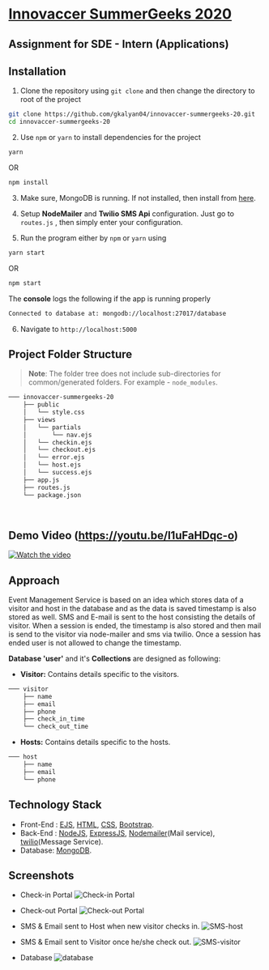 # [Innovaccer SummerGeeks 2020](https://github.com/gkalyan04/innovaccer-summergeeks-20)

## Assignment for SDE - Intern (Applications)

## Installation

1. Clone the repository using `git clone` and then change the directory to root of the project
```bash
git clone https://github.com/gkalyan04/innovaccer-summergeeks-20.git
cd innovaccer-summergeeks-20
```

2. Use `npm` or `yarn` to install dependencies for the project
```bash
yarn
```
OR
```bash
npm install
```

3. Make sure, MongoDB is running. If not installed, then install from [here](https://docs.mongodb.com/manual/installation/).

4. Setup <strong>NodeMailer</strong> and <strong>Twilio SMS Api</strong> configuration. Just go to `routes.js` , then simply enter your configuration.

5. Run the program either by `npm` or `yarn` using
```bash
yarn start
```
OR
```bash
npm start
```
The **console** logs the following if the app is running properly
```bash
Connected to database at: mongodb://localhost:27017/database
```

6. Navigate to `http://localhost:5000`

## Project Folder Structure

> **Note**: The folder tree does not include sub-directories for common/generated folders. For example - `node_modules`.

```bash
─── innovaccer-summergeeks-20
    ├── public
    │   └── style.css
    ├── views
    │   └── partials
    │       └── nav.ejs
    │   └── checkin.ejs
    │   └── checkout.ejs
    │   └── error.ejs
    │   └── host.ejs
    │   └── success.ejs
    ├── app.js
    ├── routes.js
    └── package.json
    
    
```


## Demo Video (https://youtu.be/l1uFaHDqc-o)
[![Watch the video](https://i.ibb.co/tCbQfJN/Screenshot-from-2019-11-22-19-48-43.png)](https://youtu.be/l1uFaHDqc-o)

## Approach
Event Management Service is based on an idea which stores data of a visitor and host in the database and as the data is saved timestamp is also stored as well. SMS and E-mail is sent to the host consisting the details of visitor. When a session is ended, the timestamp is also stored and then mail is send to the visitor via node-mailer and sms via twilio. Once a session has ended user is not allowed to change the timestamp.

**Database 'user'** and it's **Collections** are designed as following:
* **Visitor:** Contains details specific to the visitors.
```bash
─── visitor
    ├── name
    ├── email
    ├── phone
    ├── check_in_time
    └── check_out_time
```
* **Hosts:** Contains details specific to the hosts.
```bash
─── host
    ├── name
    ├── email
    └── phone
```
    

## Technology Stack

* Front-End : [EJS](https://ejs.co/), [HTML](https://html.com/), [CSS](https://developer.mozilla.org/en-US/docs/Web/CSS), [Bootstrap](https://getbootstrap.com/).
* Back-End : [NodeJS](https://nodejs.org/en/), [ExpressJS](https://expressjs.com/), [Nodemailer](https://nodemailer.com/about/)(Mail service), [twilio](https://www.twilio.com/docs/sms/api)(Message Service).
* Database: [MongoDB](https://www.mongodb.com/).

## Screenshots

* Check-in Portal
![Check-in Portal](https://i.ibb.co/1Kr1v7z/Screenshot-from-2019-11-28-14-47-59.png)

* Check-out Portal
![Check-out Portal](https://i.ibb.co/TLHRHf0/Screenshot-from-2019-11-28-14-48-46.png)

* SMS & Email sent to Host when new visitor checks in.
![SMS-host](https://i.ibb.co/BKW2mtV/combine-images.jpg)

* SMS & Email sent to Visitor once he/she check out.
![SMS-visitor](https://i.ibb.co/QdPcHzX/Whats-App-Image-2019-11-28-at-3-31-33-PM.jpg)

* Database
![database](https://i.ibb.co/MRzFh9G/Screenshot-from-2019-11-28-14-47-16.png)

